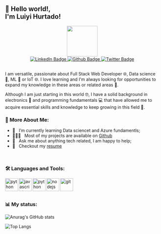 ## 👋 Hello world!, <br> **I'm Luiyi Hurtado!**

<div id="header" align="center">
  <img src="https://media.giphy.com/media/lP8xu5t2DLGG045H8F/giphy.gif" width="100"/>
</div>
<div id="badges" align="center" >
  <a href="https://www.linkedin.com/in/lfhurtado/">
    <img src="https://img.shields.io/badge/LinkedIn-blue?style=for-the-badge&logo=linkedin&logoColor=white" alt="LinkedIn Badge"/>
  </a>
  <a href="https://github.com/Luiyi-F">
    <img src="https://img.shields.io/badge/github-darkblue?style=for-the-badge&logo=github&logoColor=white" alt="Github Badge"/>
  </a>
  <a href="https://twitter.com/Luiyi_Hurtado">
    <img src="https://img.shields.io/badge/twitter-blue?style=for-the-badge&logo=twitter&logoColor=white" alt="Twitter Badge"/>
  </a>
  </div>
<br>

I am versatile, passionate about Full Stack Web Developer 🌐, Data science :test_tube:, ML 🤖 or IoT 🌐. I love learning and I'm always looking for opportunities to expand my knowledge in these areas or related areas :brain:.

Although I am just starting in this world :nerd_face:, I have a solid background in electronics :sparkler: and programming fundamentals :computer: that have allowed me to acquire essential skills and knowledge to keep growing in this field 🌱.
<br/>

### 🧐 **More About Me**:

- 🌱 &nbsp; I’m currently learning Data sciencet and Azure fundamentls;
- 👨🏻‍💻 &nbsp; Most of my projects are available on [Github](https://github.com/Luiyi-F?tab=repositories)
- 💬 &nbsp; Ask me about anything tech related, I am happy to help;
- 📝 &nbsp; Checkout my [resume](https://drive.google.com/file/d/1v1W4JAYo0oTfTDNXDIyFGCGHk2Lguf5W/view?usp=sharing)

<br>

### :hammer_and_wrench: **Languages and Tools**:

<div>
<a href="https://www.cprogramming.com/" target="_blank"><img align="left" src="https://cdn.jsdelivr.net/npm/devicon@2.10.0/icons/c/c-original.svg" alt="python" height="42px"/></a>
<a href="https://developer.mozilla.org/en-US/docs/Web/JavaScript" target="_blank"><img align="left" src="https://cdn.jsdelivr.net/npm/devicon@2.10.0/icons/javascript/javascript-original.svg" alt="javascript" height="42px"/></a>
<a href="https://www.python.org/" target="_blank"><img align="left" src="https://cdn.jsdelivr.net/npm/devicon@2.10.0/icons/python/python-original.svg" alt="python" height="42px"/></a>
<a href="https://nodejs.org/en/about/" target="_blank"><img align="left" src="https://cdn.jsdelivr.net/npm/devicon@2.10.0/icons/nodejs/nodejs-original.svg" alt="nodejs" height="42px"/></a>
<a href="https://git-scm.com/" target="_blank"><img align="left" src="https://cdn.jsdelivr.net/npm/devicon@2.10.0/icons/git/git-original.svg" alt="git" height="42px"/></a>
</div>

<br>

<br>
<br>

### :bar_chart: **My status**:

![Anurag's GitHub stats](https://github-readme-stats.vercel.app/api?username=Luiyi-F&theme=dark&show_icons=true)

![Top Langs](https://github-readme-stats.vercel.app/api/top-langs/?username=Luiyi-F&layout=compact&theme=vision-friendly-dark)

